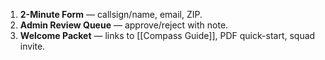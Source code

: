 1. **2-Minute Form** — callsign/name, email, ZIP.
2. **Admin Review Queue** — approve/reject with note.
3. **Welcome Packet** — links to [[Compass Guide]], PDF quick-start, squad invite.